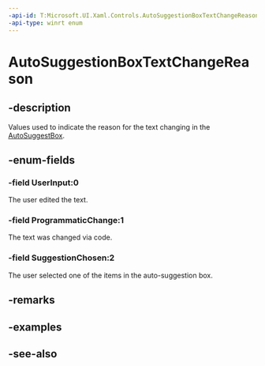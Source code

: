 ```yaml
---
-api-id: T:Microsoft.UI.Xaml.Controls.AutoSuggestionBoxTextChangeReason
-api-type: winrt enum
---
```


<!-- Enumeration syntax
public enum Windows.UI.Xaml.Controls.AutoSuggestionBoxTextChangeReason : int
-->

# AutoSuggestionBoxTextChangeReason

## -description
Values used to indicate the reason for the text changing in the [AutoSuggestBox](autosuggestbox.md).

## -enum-fields
### -field UserInput:0
The user edited the text.

### -field ProgrammaticChange:1
The text was changed via code.

### -field SuggestionChosen:2
The user selected one of the items in the auto-suggestion box.


## -remarks

## -examples

## -see-also
